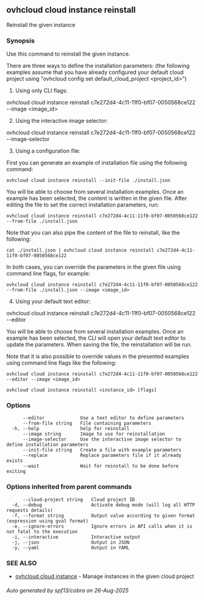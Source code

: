 ## ovhcloud cloud instance reinstall

Reinstall the given instance

### Synopsis

Use this command to reinstall the given instance.

There are three ways to define the installation parameters:
(the following examples assume that you have already configured your default cloud project using "ovhcloud config set default_cloud_project <project_id>")

1. Using only CLI flags:

  ovhcloud cloud instance reinstall c7e272d4-4c11-11f0-bf07-0050568ce122 --image <image_id>

2. Using the interactive image selector:

  ovhcloud cloud instance reinstall c7e272d4-4c11-11f0-bf07-0050568ce122 --image-selector

3. Using a configuration file:

  First you can generate an example of installation file using the following command:

	ovhcloud cloud instance reinstall --init-file ./install.json

  You will be able to choose from several installation examples. Once an example has been selected, the content is written in the given file.
  After editing the file to set the correct installation parameters, run:

	ovhcloud cloud instance reinstall c7e272d4-4c11-11f0-bf07-0050568ce122 --from-file ./install.json

  Note that you can also pipe the content of the file to reinstall, like the following:

	cat ./install.json | ovhcloud cloud instance reinstall c7e272d4-4c11-11f0-bf07-0050568ce122

  In both cases, you can override the parameters in the given file using command line flags, for example:

	ovhcloud cloud instance reinstall c7e272d4-4c11-11f0-bf07-0050568ce122 --from-file ./install.json --image <image_id>

4. Using your default text editor:

  ovhcloud cloud instance reinstall c7e272d4-4c11-11f0-bf07-0050568ce122 --editor

  You will be able to choose from several installation examples. Once an example has been selected, the CLI will open your
  default text editor to update the parameters. When saving the file, the reinstallation will be run.

  Note that it is also possible to override values in the presented examples using command line flags like the following:

	ovhcloud cloud instance reinstall c7e272d4-4c11-11f0-bf07-0050568ce122 --editor --image <image_id>


```
ovhcloud cloud instance reinstall <instance_id> [flags]
```

### Options

```
      --editor             Use a text editor to define parameters
      --from-file string   File containing parameters
  -h, --help               help for reinstall
      --image string       Image to use for reinstallation
      --image-selector     Use the interactive image selector to define installation parameters
      --init-file string   Create a file with example parameters
      --replace            Replace parameters file if it already exists
      --wait               Wait for reinstall to be done before exiting
```

### Options inherited from parent commands

```
      --cloud-project string   Cloud project ID
  -d, --debug                  Activate debug mode (will log all HTTP requests details)
  -f, --format string          Output value according to given format (expression using gval format)
  -e, --ignore-errors          Ignore errors in API calls when it is not fatal to the execution
  -i, --interactive            Interactive output
  -j, --json                   Output in JSON
  -y, --yaml                   Output in YAML
```

### SEE ALSO

* [ovhcloud cloud instance](ovhcloud_cloud_instance.md)	 - Manage instances in the given cloud project

###### Auto generated by spf13/cobra on 26-Aug-2025
